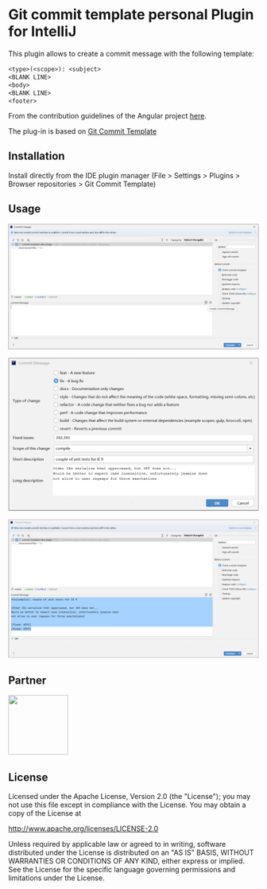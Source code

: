 # Git commit template personal Plugin for IntelliJ

This plugin allows to create a commit message with the following template:

```
<type>(<scope>): <subject>
<BLANK LINE>
<body>
<BLANK LINE>
<footer>
```

From the contribution guidelines of the Angular project [here](https://github.com/angular/angular.js/blob/master/CONTRIBUTING.md#commit-message-format).

<p>The plug-in is based on <a href="https://plugins.jetbrains.com/plugin/9861-git-commit-template">Git Commit Template</a></p>

## Installation

Install directly from the IDE plugin manager (File > Settings > Plugins > Browser repositories > Git Commit Template)

## Usage

![Commit-step1](static/commit-template-1.png)

![Commit-step2](static/commit-template-2.png)

![Commit-step3](static/commit-template-3.png)

## Partner

<img src="static/lm.jpg" alias="Leroy Merlin" width="120" height="120">

## License

Licensed under the Apache License, Version 2.0 (the "License");
you may not use this file except in compliance with the License.
You may obtain a copy of the License at

   http://www.apache.org/licenses/LICENSE-2.0

Unless required by applicable law or agreed to in writing, software
distributed under the License is distributed on an "AS IS" BASIS,
WITHOUT WARRANTIES OR CONDITIONS OF ANY KIND, either express or implied.
See the License for the specific language governing permissions and
limitations under the License.

